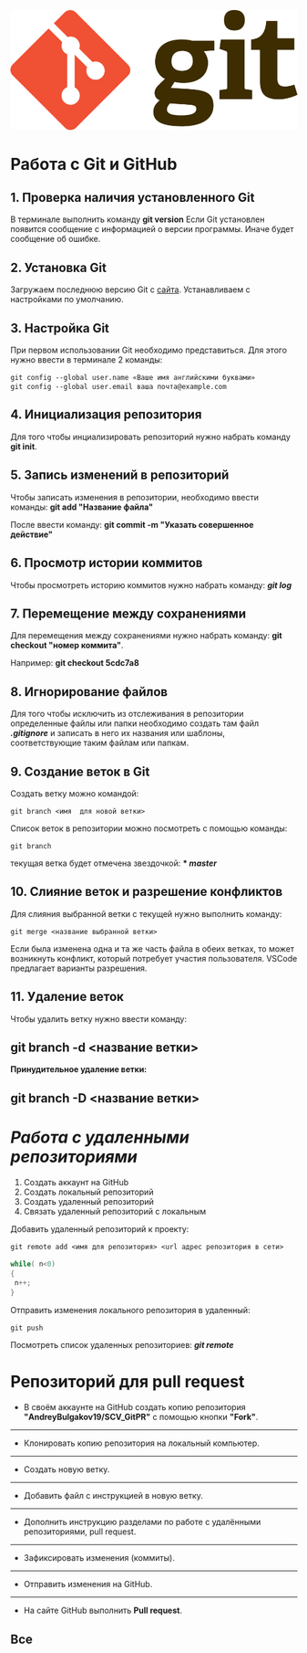 ![Logo Git](Git-Logo-2Color.png)
# Работа с Git и GitHub
## 1. Проверка наличия установленного Git

В терминале выполнить команду __git version__
Если Git установлен появится сообщение с информацией о версии программы. Иначе будет сообщение об ошибке.
## 2. Установка Git
Загружаем последнюю версию Git c [сайта](https://git-scm.com/downloads). 
Устанавливаем с настройками по умолчанию.
## 3. Настройка Git
При первом использовании Git необходимо представиться.
Для этого нужно ввести в терминале 2 команды:
```
git config --global user.name «Ваше имя английскими буквами»
git config --global user.email ваша почта@example.com
```

## 4. Инициализация репозитория
Для того чтобы инциализировать репозиторий нужно набрать команду __git init__.

## 5. Запись изменений в репозиторий
Чтобы записать изменения в репозитории, необходимо ввести команды:
__git add "Название файла"__

После ввести команду: __git commit -m "Указать совершенное действие"__

## 6. Просмотр истории коммитов
Чтобы просмотреть историю коммитов нужно набрать команду: *__git log__*
## 7. Перемещение между сохранениями
Для перемещения между сохранениями нужно набрать команду: __git checkout "номер коммита"__.

Например: __git checkout 5cdc7a8__

## 8. Игнорирование файлов 
Для того чтобы исключить из отслеживания в репозитории определенные файлы или папки необходимо создать там файл ***.gitignore*** и записать в него их названия или шаблоны, соответствующие  таким файлам или папкам. 

## 9. Создание веток в Git
Создать ветку можно командой:
```
git branch <имя  для новой ветки>
```
Список веток в репозитории можно посмотреть с помощью команды:
```
git branch
```
текущая ветка будет отмечена звездочкой: __* *master*__


## 10. Слияние веток и разрешение конфликтов
Для слияния выбранной ветки с текущей нужно выполнить команду:
```
git merge <название выбранной ветки>
```

Если была изменена одна и та же часть файла в обеих ветках, то может возникнуть конфликт, который потребует участия пользователя. VSCode предлагает варианты разрешения.
## 11. Удаление веток
Чтобы удалить ветку нужно ввести команду: 
## git branch -d <название ветки> ##
__Принудительное удаление ветки:__
## git branch -D <название ветки> ##

#  *Работа с удаленными репозиториями*
1. Создать аккаунт на GitHub
2. Создать локальный репозиторий
3. Создать удаленный репозиторий 
4. Связать удаленный репозиторий с локальным

 Добавить удаленный репозиторий к проекту:
```
git remote add <имя для репозитория> <url адрес репозитория в сети>
```
```C#
while( n<0)
{
 n++;
}
```
Отправить изменения локального репозитория в удаленный:
```
git push
```
Посмотреть список удаленных репозиториев: 
***git remote***

# Репозиторий для **pull request**
* В своём аккаунте на GitHub создать копию репозитория **"AndreyBulgakov19/SCV_GitPR"** с помощью кнопки **"Fork"**.
---
* Клонировать копию репозитория на локальный компьютер.
---
* Создать новую ветку.
---
* Добавить файл с инструкцией в новую ветку.
---
* Дополнить инструкцию разделами по работе с удалёнными репозиториями, pull request.
---
* Зафиксировать изменения (коммиты).
---
* Отправить изменения на GitHub.
---
* На сайте GitHub выполнить **Pull request**.

Все
---
